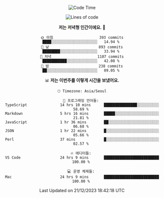 <div align='center'>
 
<!--START_SECTION:waka-->
![Code Time](http://img.shields.io/badge/Code%20Time-3%2C220%20hrs-blue)

![Lines of code](https://img.shields.io/badge/%EC%A0%80%EB%8A%94%20%EC%97%AC%ED%83%9C%EA%B9%8C%EC%A7%80%20-1.3%20million%20%EC%A4%84%EC%9D%98%20%EC%BD%94%EB%93%9C%EB%A5%BC%20%EC%9E%91%EC%84%B1%ED%96%88%EC%96%B4%EC%9A%94.-blue)

**저는 저녁형 인간이에요. 🦉** 

```text
🌞 아침                     393 commits         ████░░░░░░░░░░░░░░░░░░░░░   14.94 % 
🌆 낮　                     893 commits         ████████░░░░░░░░░░░░░░░░░   33.94 % 
🌃 저녁                     1107 commits        ███████████░░░░░░░░░░░░░░   42.08 % 
🌙 밤　                     238 commits         ██░░░░░░░░░░░░░░░░░░░░░░░   09.05 % 
```


📊 **저는 이번주를 이렇게 시간을 보냈어요.** 

```text
🕑︎ Timezone: Asia/Seoul

💬 프로그래밍 언어들: 
TypeScript               14 hrs 10 mins      ███████████████░░░░░░░░░░   58.69 % 
Markdown                 5 hrs 16 mins       █████░░░░░░░░░░░░░░░░░░░░   21.81 % 
JavaScript               1 hr 36 mins        ██░░░░░░░░░░░░░░░░░░░░░░░   06.68 % 
JSON                     1 hr 22 mins        █░░░░░░░░░░░░░░░░░░░░░░░░   05.66 % 
Perl                     37 mins             █░░░░░░░░░░░░░░░░░░░░░░░░   02.57 % 

🔥 에디터들: 
VS Code                  24 hrs 9 mins       █████████████████████████   100.00 % 

💻 운영 체제들: 
Mac                      24 hrs 9 mins       █████████████████████████   100.00 % 
```


 Last Updated on 21/12/2023 18:42:18 UTC
<!--END_SECTION:waka-->
 </div>
<!---
Emewjin/Emewjin is a ✨ special ✨ repository because its `README.md` (this file) appears on your GitHub profile.
You can click the Preview link to take a look at your changes.
--->
